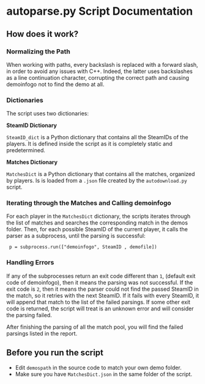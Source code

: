 # autoparse.py Script Documentation

## How does it work?

### Normalizing the Path

When working with paths, every backslash is replaced with a forward slash, in order to avoid any issues with C++. Indeed, the latter uses backslashes as a line continuation character, corrupting the correct path and causing demoinfogo not to find the demo at all. 

### Dictionaries

The script uses two dictionaries:

**SteamID Dictionary**

`SteamID_dict` is a Python dictionary that contains all the SteamIDs of the players. It is defined inside the script as it is completely static and predetermined. 

**Matches Dictionary**

`MatchesDict` is a Python dictionary that contains all the matches, organized by players. Is is loaded from a `.json` file created by the `autodownload.py` script.

### Iterating through the Matches and Calling demoinfogo

For each player in the `MatchesDict` dictionary, the scripts iterates through the list of matches and searches the corresponding match in the demos folder. 
Then, for each possible SteamID of the current player, it calls the parser as a subprocess, until the parsing is successful:

```
 p = subprocess.run(["demoinfogo", SteamID , demofile])
```

### Handling Errors

If any of the subprocesses return an exit code different than `1`, (default exit code of demoinfogo), then it means the parsing was not successful.
If the exit code is `2`, then it means the parser could not find the passed SteamID in the match, so it retries with the next SteamID. If it fails with every SteamID, it will append that match to the list of the failed parsings. If some other exit code is returned, the script will treat is an unknown error and will consider the parsing failed.

After finishing the parsing of all the match pool, you will find the failed parsings listed in the report.


## Before you run the script

- Edit `demospath` in the source code to match your own demo folder.
- Make sure you have `MatchesDict.json` in the same folder of the script.
